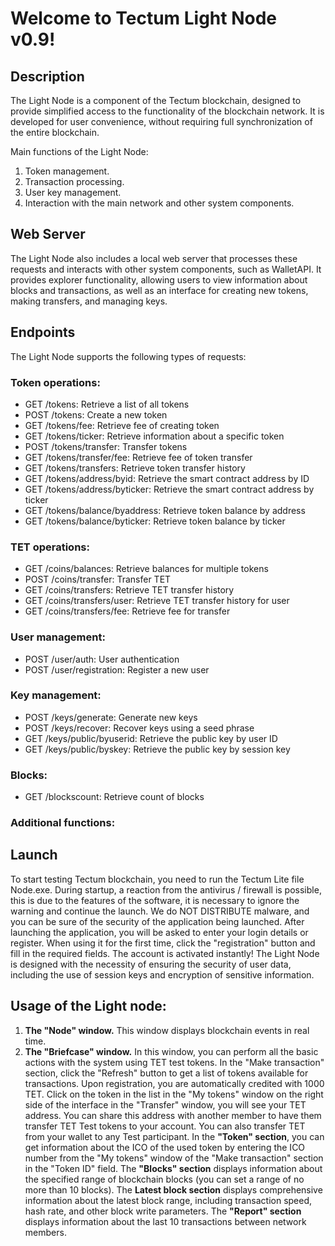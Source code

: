 # Welcome to Tectum Light Node v0.9! #

## Description ##

The Light Node is a component of the Tectum blockchain, designed to provide simplified access to the functionality of the blockchain network. It is developed for user convenience, without requiring full synchronization of the entire blockchain.

Main functions of the Light Node:
1. Token management.
2. Transaction processing.
3. User key management.
4. Interaction with the main network and other system components.

## Web Server ##
The Light Node also includes a local web server that processes these requests and interacts with other system components, such as WalletAPI.
It provides explorer functionality, allowing users to view information about blocks and transactions, as well as an interface for creating new tokens, making transfers, and managing keys.

## Endpoints ##

The Light Node supports the following types of requests:

### Token operations: ###

-   GET /tokens: Retrieve a list of all tokens
-   POST /tokens: Create a new token
-   GET /tokens/fee: Retrieve fee of creating token
-   GET /tokens/ticker: Retrieve information about a specific token
-   POST /tokens/transfer: Transfer tokens
-   GET /tokens/transfer/fee: Retrieve fee of token transfer
-   GET /tokens/transfers: Retrieve token transfer history
-   GET /tokens/address/byid: Retrieve the smart contract address by ID
-   GET /tokens/address/byticker: Retrieve the smart contract address by ticker
-   GET /tokens/balance/byaddress: Retrieve token balance by address
-   GET /tokens/balance/byticker: Retrieve token balance by ticker

### TET operations: ###

-   GET /coins/balances: Retrieve balances for multiple tokens
-   POST /coins/transfer: Transfer TET
-   GET /coins/transfers: Retrieve TET transfer history
-   GET /coins/transfers/user: Retrieve TET transfer history for user
-   GET /coins/transfers/fee: Retrieve fee for transfer

### User management: ###

-   POST /user/auth: User authentication
-   POST /user/registration: Register a new user

### Key management: ###

-   POST /keys/generate: Generate new keys
-   POST /keys/recover: Recover keys using a seed phrase
-   GET /keys/public/byuserid: Retrieve the public key by user ID
-   GET /keys/public/byskey: Retrieve the public key by session key

### Blocks: ###

-   GET /blockscount: Retrieve count of blocks

### Additional functions: ###


## Launch ##
To start testing Tectum blockchain, you need to run the Tectum Lite file Node.exe. During startup, a reaction from the antivirus / firewall is possible, this is due to the features of the software, it is necessary to ignore the warning and continue the launch. We do NOT DISTRIBUTE malware, and you can be sure of the security of the application being launched.
After launching the application, you will be asked to enter your login details or register. When using it for the first time, click the "registration" button and fill in the required fields. The account is activated instantly!
The Light Node is designed with the necessity of ensuring the security of user data, including the use of session keys and encryption of sensitive information.

## Usage of the Light node: ##
1.	__The "Node" window.__ 
This window displays blockchain events in real time.
2.	__The "Briefcase" window.__
In this window, you can perform all the basic actions with the system using TET test tokens. In the "Make transaction" section, click the "Refresh" button to get a list of tokens available for transactions. 
Upon registration, you are automatically credited with 1000 TET. Click on the token in the list in the "My tokens" window on the right side of the interface in the "Transfer" window, you will see your TET address. You can share this address with another member to have them transfer TET Test tokens to your account. You can also transfer TET from your wallet to any Test participant.
In the __"Token" section__, you can get information about the ICO of the used token by entering the ICO number from the "My tokens" window of the "Make transaction" section in the "Token ID" field.
The __"Blocks" section__ displays information about the specified range of blockchain blocks (you can set a range of no more than 10 blocks).
The __Latest block section__ displays comprehensive information about the latest block range, including transaction speed, hash rate, and other block write parameters.
The __"Report" section__ displays information about the last 10 transactions between network members.
